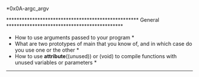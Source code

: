 *0x0A-argc_argv

*************************************************** General *********************************************
* How to use arguments passed to your program                                                           *
* What are two prototypes of main that you know of, and in which case do you use one or the other       *
* How to use __attribute__((unused)) or (void) to compile functions with unused variables or parameters *
*********************************************************************************************************
